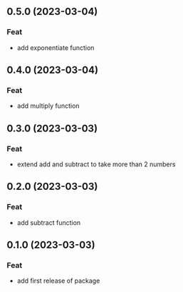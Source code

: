 ## 0.5.0 (2023-03-04)

### Feat

- add exponentiate function

## 0.4.0 (2023-03-04)

### Feat

- add multiply function

## 0.3.0 (2023-03-03)

### Feat

- extend add and subtract to take  more than 2 numbers

## 0.2.0 (2023-03-03)

### Feat

- add subtract function

## 0.1.0 (2023-03-03)

### Feat

- add first release of package
